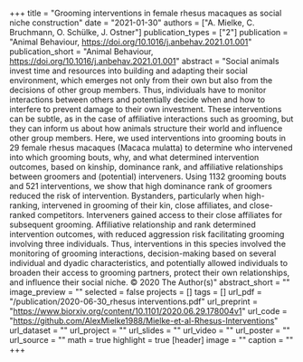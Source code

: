 ﻿+++
title = "Grooming interventions in female rhesus macaques as social niche construction"
date = "2021-01-30"
authors = ["A. Mielke, C. Bruchmann, O. Schülke, J. Ostner"]
publication_types = ["2"]
publication = "Animal Behaviour, https://doi.org/10.1016/j.anbehav.2021.01.001"
publication_short = "Animal Behaviour, https://doi.org/10.1016/j.anbehav.2021.01.001"
abstract = "Social animals invest time and resources into building and adapting their social environment, which emerges not only from their own but also from the decisions of other group members. Thus, individuals have to monitor interactions between others and potentially decide when and how to interfere to prevent damage to their own investment. These interventions can be subtle, as in the case of affiliative interactions such as grooming, but they can inform us about how animals structure their world and influence other group members. Here, we used interventions into grooming bouts in 29 female rhesus macaques (Macaca mulatta) to determine who intervened into which grooming bouts, why, and what determined intervention outcomes, based on kinship, dominance rank, and affiliative relationships between groomers and (potential) interveners. Using 1132 grooming bouts and 521 interventions, we show that high dominance rank of groomers reduced the risk of intervention. Bystanders, particularly when high-ranking, intervened in grooming of their kin, close affiliates, and close-ranked competitors. Interveners gained access to their close affiliates for subsequent grooming. Affiliative relationship and rank determined intervention outcomes, with reduced aggression risk facilitating grooming involving three individuals. Thus, interventions in this species involved the monitoring of grooming interactions, decision-making based on several individual and dyadic characteristics, and potentially allowed individuals to broaden their access to grooming partners, protect their own relationships, and influence their social niche. © 2020 The Author(s)"
abstract_short = ""
image_preview = ""
selected = false
projects = []
tags = []
url_pdf = "/publication/2020-06-30_rhesus interventions.pdf"
url_preprint = "https://www.biorxiv.org/content/10.1101/2020.06.29.178004v1"
url_code = "https://github.com/AlexMielke1988/Mielke-et-al-Rhesus-Interventions"
url_dataset = ""
url_project = ""
url_slides = ""
url_video = ""
url_poster = ""
url_source = ""
math = true
highlight = true
[header]
image = ""
caption = ""
+++
